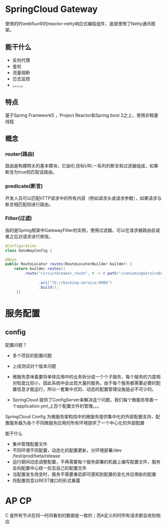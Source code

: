 # SpringCloud Gateway 

使用的时webflux中的reactor-netty响应式编程组件，底层使用了Netty通讯框架。



## 能干什么

- 反向代理
- 鉴权
- 流量熔断
- 日志监控
- 。。。。。



## 特点

基于Spring Framework5 ，Project  Reactor和Spring boot 2之上，使用非租塞线程

## 概念

### router(路由)

路由是构建网关的基本模块，它由ID,目标URI,一系列的断言和过滤器组成，如果断言为true则匹配该路由。

### predicate(断言)

开发人员可以匹配hTTP请求中的所有内容（例如请求头或请求参数），如果请求与断言相匹配则进行路由。

### Filter(过滤)

指的是Spring框架中GatewayFilter的实例，使用过滤器，可以在请求被路由前或者之后对请求进行修改。





```java
@Configuration
class GateWayConfig {

@Bean 
public RouteLocator routes(RouteLocatorBuilder builder) {    
    return builder.routes()
        .route("circuitbreaker_route", r -> r.path("/consumingServiceEndpoint").filters(f -> f.circuitBreaker(c -> c.name("myCircuitBreaker")
                                                                                                              .fallbackUri("forward:/inCaseOfFailureUseThis"))                .rewritePath("/consumingServiceEndpoint", "/backingServiceEndpoint"))
               .uri("lb://backing-service:8088")      
               .build();
     }}
```

# 服务配置

## config

配置问题？

- 多个项目的配置问题

- 上线测试对个版本问题
- 微服务意味着要将单体应用中的业务拆分成一个个子服务，每个服务的力度相对粒度比较小，因此系统中会出现大量的服务。由于每个服务都需要必要的配置信息才能运行，所以一套集中式的、动态的配置管理设施是必不可少的。
- SpringCloud 提供了ConfigServer来解决这个问题，我们每个微服务带着一个application.yml,上百个配置文件的管理。。。

SpringCloud Config 为微服务架构找中的微服务提供集中化的外部配置支持，配置服务器为各个不同微服务应用的所有环境提供了一个中心化的外部配置



能干什么

- 集中管理配置文件
- 不同环境不同配置，动态化的配置更新，分环境部署/dev /test/prod/beta/release
- 运行期间动态调整配置，不再需要每个服务部署的机器上编写配置文件，服务会向配置中心统一拉去自己的配置文件
- 当配置发生改变时，服务不需要重启即可感知到配置的变化并应用新的配置
- 将配置信息以REST接口的形式暴露





# AP CP

C 是所有节点在同一时间看到的数据是一致的；而A定义的时所有请求都会收到相应